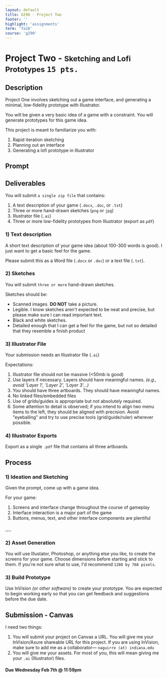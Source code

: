 ```yaml
---
layout: default
title: G290 - Project Two
footer: ''
highlight: 'assignments'
term: 'fa18'
course: 'g290'
---
```

# Project Two - <small>Sketching and Lofi Prototypes</small> `15 pts.`
## Description
Project One involves sketching out a game interface, and generating a minimal, low-fidelity prototype with Illustrator.

You will be given a very basic idea of a game with a constraint. You will generate prototypes for this game idea.

This project is meant to familiarize you with:

1. Rapid iteration sketching
2. Planning out an interface
3. Generating a lofi prototype in Illustrator

## Prompt

## Deliverables
You will submit `a single zip file` that contains:

1. A text description of your game (`.docx`, `.doc`, or `.txt`)
2. Three or more hand-drawn sketches (`png` or `jpg`)
4. Illustrator file (`.ai`)
3. Three or more low-fidelity prototypes from Illustrator (export as `pdf`)

### 1) Text description
A short text description of your game idea (about 100-300 words is good). I just want to get a basic feel for the game.

Please submit this as a Word file (`.docx` or `.doc`) or a text file (`.txt`).

### 2) Sketches
You will submit `three or more` hand-drawn sketches.

Sketches should be:

 * Scanned images. __DO NOT__ take a picture.
 * Legible. I know sketches aren't expected to be neat and precise, but please make sure I can read important text.
 * Black and white sketches.
 * Detailed enough that I can get a feel for the game, but not so detailed that they resemble a finish product

### 3) Illustrator File
Your submission needs an Illustrator file (`.ai`)

Expectations:

1. Illustrator file should not be massive (<50mb is good)
2. Use layers if necessary. Layers should have meaningful names. _(e.g., avoid 'Layer 1', 'Layer 2', 'Layer 3'...)_
3. You should have three artboards. They should have meaningful names.
4. No linked files/embedded files
5. Use of grids/guides is appropriate but not absolutely required.
6. Some attention to detail is observed; if you intend to align two menu items to the left, they should be aligned with precision. Avoid "eyeballing" and try to use precise tools (grid/guide/ruler) wherever possible.

### 4) Illustrator Exports
Export as a single `.pdf` file that contains all three artboards.


## Process
### 1) Ideation and Sketching
Given the prompt, come up with a game idea.

For your game:

1. Screens and interface change throughout the course of gameplay
2. Interface interaction is a major part of the game
3. Buttons, menus, text, and other interface components are plentiful

#### ....

### 2) Asset Generation
You will use Illustator, Photoshop, or anything else you like, to create the screens for your game. Choose dimensions before starting and stick to them. If you're not sure what to use, I'd recommend `1280 by 768 pixels`.

### 3) Build Prototype
Use InVision _(or other software)_ to create your prototype. You are expected to begin working early so that you can get feedback and suggestions before the due date.

## Submission - Canvas
I need two things:

1. You will submit your project on Canvas a URL. You will give me your InVision/Axure shareable URL for this project. If you are using InVision, make sure to add me as a collaborator— `naguirre (at) indiana.edu`
2. You will give me your assets. For most of you, this will mean giving me your `.ai` (Illustrator) files.

#### **Due Wednesday Feb 7th @ 11:59pm**